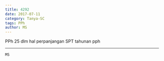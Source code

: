 ```yaml
---
title: 4292
date: 2017-07-11
category: Tanya-SC
tags: PPh
author: MS
---
```


PPh 25 dlm hal perpanjangan SPT tahunan pph

---



`MS`
